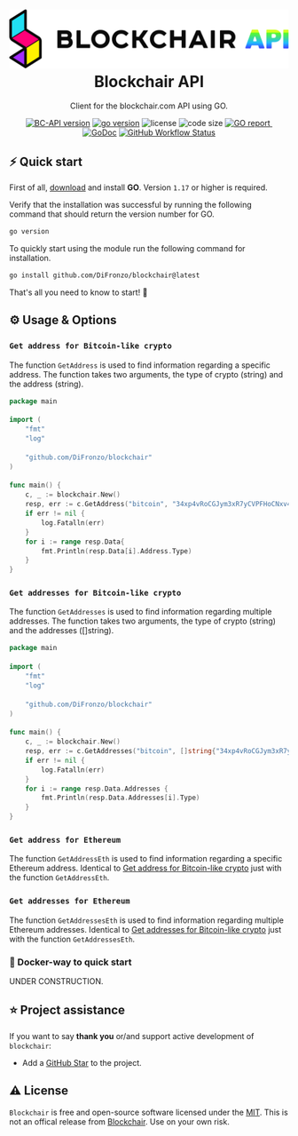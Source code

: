 <h1 align="center">
  <img src="./misc/BC_api.svg" width="700px"/><br/>
   Blockchair API
</h1>
<p align="center">Client for the blockchair.com API using GO.

<p align="center"><a href="https://github.com/DiFronzo/blockchair/releases" target="_blank"><img src="https://img.shields.io/badge/version-v0.1.0-blue?style=for-the-badge&logo=none" alt="BC-API version" /></a>&nbsp;<a href="https://golang.org/" target="_blank"><img src="https://img.shields.io/badge/GO-1.17+-00ADD8?style=for-the-badge&logo=GO" alt="go version" /></a>&nbsp;<img src="https://img.shields.io/badge/license-MIT-red?style=for-the-badge&logo=none" alt="license" />&nbsp;<img alt="code size" src="https://img.shields.io/github/languages/code-size/difronzo/blockchair?style=for-the-badge&logo=none">&nbsp;<a href="https://goreportcard.com/report/github.com/DiFronzo/blockchair" target="_blank"><img src="https://goreportcard.com/badge/github.com/DiFronzo/blockchair?style=for-the-badge&logo=none" alt="GO report" />&nbsp;<a href="https://pkg.go.dev/github.com/DiFronzo/blockchair" target="_blank"><img src="https://img.shields.io/badge/GoDoc-reference-blue?style=for-the-badge&logo=go" alt="GoDoc" /></a>&nbsp;<a href="https://github.com/DiFronzo/blockchair/actions" target="_blank"><img alt="GitHub Workflow Status" src="https://img.shields.io/github/workflow/status/difronzo/blockchair/Tests?logo=github&style=for-the-badge"/></a></p>

## ⚡️ Quick start

First of all, [download](https://golang.org/) and install **GO**. Version `1.17` or higher is required.

Verify that the installation was successful by running the following command that should return the version number for GO.

```bash
go version
```

To quickly start using the module run the following command for installation.

```bash
go install github.com/DiFronzo/blockchair@latest
```

That's all you need to know to start! 🎉

## ⚙️ Usage & Options

### `Get address for Bitcoin-like crypto`
The function `GetAddress` is used to find information regarding a specific address. The function takes two arguments, the type of crypto (string) and the address (string).
```go
package main

import (
	"fmt"
	"log"

	"github.com/DiFronzo/blockchair"
)

func main() {
	c, _ := blockchair.New()
	resp, err := c.GetAddress("bitcoin", "34xp4vRoCGJym3xR7yCVPFHoCNxv4Twseo")
	if err != nil {
		log.Fatalln(err)
	}
	for i := range resp.Data{
		fmt.Println(resp.Data[i].Address.Type)
    }
}
```

### `Get addresses for Bitcoin-like crypto`
The function `GetAddresses` is used to find information regarding multiple addresses. The function takes two arguments, the type of crypto (string) and the addresses ([]string).
```go
package main

import (
	"fmt"
	"log"

	"github.com/DiFronzo/blockchair"
)

func main() {
	c, _ := blockchair.New()
	resp, err := c.GetAddresses("bitcoin", []string{"34xp4vRoCGJym3xR7yCVPFHoCNxv4Twseo","bc1qgdjqv0av3q56jvd82tkdjpy7gdp9ut8tlqmgrpmv24sq90ecnvqqjwvw97"})
	if err != nil {
		log.Fatalln(err)
	}
	for i := range resp.Data.Addresses {
		fmt.Println(resp.Data.Addresses[i].Type)
    }
}
```
### `Get address for Ethereum`
The function `GetAddressEth` is used to find information regarding a specific Ethereum address. Identical to [Get address for Bitcoin-like crypto](https://github.com/DiFronzo/blockchair#get-address-for-bitcoin-like-crypto) just with the function `GetAddressEth`.

### `Get addresses for Ethereum`
The function `GetAddressesEth` is used to find information regarding multiple Ethereum addresses. Identical to [Get addresses for Bitcoin-like crypto](https://github.com/DiFronzo/blockchair#get-addresses-for-bitcoin-like-crypto) just with the function `GetAddressesEth`.

### 🐳 Docker-way to quick start

UNDER CONSTRUCTION.

## ⭐️ Project assistance

If you want to say **thank you** or/and support active development of `blockchair`:

- Add a [GitHub Star](https://github.com/DiFronzo/blockchair) to the project.

## ⚠️ License
`Blockchair` is free and open-source software licensed under the [MIT](https://github.com/DiFronzo/blockchair/blob/main/LICENSE). This is not an offical release from [Blockchair](https://github.com/Blockchair). Use on your own risk.
